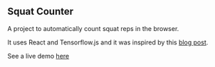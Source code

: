 ## Squat Counter

A project to automatically count squat reps in the browser.

It uses React and Tensorflow.js and it was inspired by this [blog post](https://medium.com/tensorflow/move-mirror-an-ai-experiment-with-pose-estimation-in-the-browser-using-tensorflow-js-2f7b769f9b23).

See a live demo [here](https://squat-counter.concepts.hashrocket.com/)
